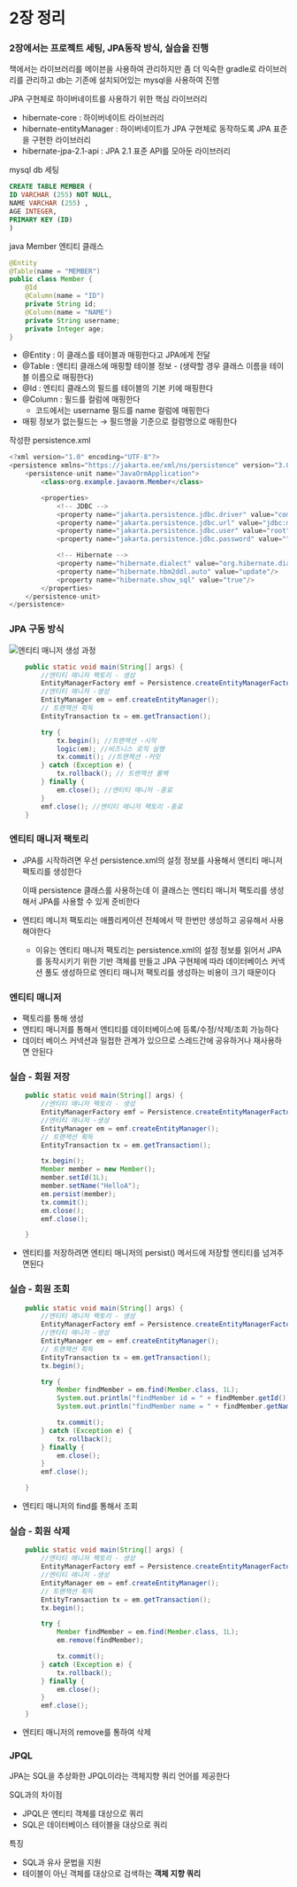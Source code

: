 # 2장 정리

### 2장에서는 프로젝트 세팅, JPA동작 방식, 실습을 진행

책에서는 라이브러리를 메이븐을 사용하여 관리하지만 좀 더 익숙한 gradle로 라이브러리를 관리하고 db는 기존에 설치되어있는 mysql을 사용하여 진행

JPA 구현체로 하이버네이트를 사용하기 위한 핵심 라이브러리

- hibernate-core : 하이버네이트 라이브러리
- hibernate-entityManager : 하이버네이트가 JPA 구현체로 동작하도록 JPA 표준을 구현한 라이브러리
- hibernate-jpa-2.1-api : JPA 2.1 표준 API를 모아둔 라이브러리

mysql db 세팅

```sql
CREATE TABLE MEMBER (
ID VARCHAR (255) NOT NULL,
NAME VARCHAR (255) ,
AGE INTEGER,
PRIMARY KEY (ID)
)
```

java Member 엔티티 클래스

```java
@Entity
@Table(name = "MEMBER")
public class Member {
    @Id
    @Column(name = "ID")
    private String id;
    @Column(name = "NAME")
    private String username;
    private Integer age;
}
```

- @Entity : 이 클래스를 테이블과 매핑한다고 JPA에게 전달
- @Table : 엔티티 클래스에 매핑할 테이블 정보 - (생략할 경우 클래스 이름을 테이블 이름으로 매핑한다)
- @Id : 엔티티 클래스의 필드를 테이블의 기본 키에 매핑한다
- @Column : 필드를 컬럼에 매핑한다
    - 코드에서는 username 필드를 name 컬럼에 매핑한다
- 매핑 정보가 없는필드는 → 필드명을 기준으로 컬럼명으로 매핑한다

작성한 persistence.xml

```java
<?xml version="1.0" encoding="UTF-8"?>
<persistence xmlns="https://jakarta.ee/xml/ns/persistence" version="3.0">
    <persistence-unit name="JavaOrmApplication">
        <class>org.example.javaorm.Member</class>

        <properties>
            <!-- JDBC -->
            <property name="jakarta.persistence.jdbc.driver" value="com.mysql.cj.jdbc.Driver"/>
            <property name="jakarta.persistence.jdbc.url" value="jdbc:mysql://localhost:3306/orm?serverTimezone=UTC"/>
            <property name="jakarta.persistence.jdbc.user" value="root"/>
            <property name="jakarta.persistence.jdbc.password" value=""/>

            <!-- Hibernate -->
            <property name="hibernate.dialect" value="org.hibernate.dialect.MySQL8Dialect"/>
            <property name="hibernate.hbm2ddl.auto" value="update"/>
            <property name="hibernate.show_sql" value="true"/>
        </properties>
    </persistence-unit>
</persistence>
```

### JPA 구동 방식
<p align="left">
    <img src="image.png" alt="엔티티 매니저 생성 과정">
</p>

```java
    public static void main(String[] args) {
        //엔티티 매니저 팩토리 - 생성
        EntityManagerFactory emf = Persistence.createEntityManagerFactory("JavaOrmApplication");
        //엔티티 매니저 -생성
        EntityManager em = emf.createEntityManager();
        // 트랜잭션 획득
        EntityTransaction tx = em.getTransaction();

        try {
            tx.begin(); //트랜잭션 -시작
            logic(em); //비즈니스 로직 실행
            tx.commit(); //트랜잭션 -커밋
        } catch (Exception e) {
            tx.rollback(); // 트랜잭션 롤백
        } finally {
            em.close(); //엔티티 매니저 -종료
        }
        emf.close(); //엔티티 매니저 팩토리 -종료
    }
```

### 엔티티 매니저 팩토리

- JPA를 시작하려면 우선 persistence.xml의 설정 정보를 사용해서 엔티티 매니저 팩토리를 생성한다

  이때 persistence 클래스를 사용하는데 이 클래스는 엔티티 매니저 팩토리를 생성해서 JPA를 사용할 수 있게 준비한다

- 엔티티 메니저 팩토리는 애플리케이션 전체에서 딱 한번만 생성하고 공유해서 사용해야한다
    - 이유는 엔티티 매니저 팩토리는 persistence.xml의 설정 정보를 읽어서 JPA를 동작시키기 위한 기반 객체를 만들고 JPA 구현체에 따라 데이터베이스 커넥션 풀도 생성하므로 엔티티 매니저 팩토리를 생성하는 비용이 크기 때문이다

### 엔티티 매니저

- 팩토리를 통해 생성
- 엔티티 매니저를 통해서 엔티티를 데이터베이스에 등록/수정/삭제/조회 가능하다
- 데이터 베이스 커넥션과 밀접한 관계가 있으므로 스레드간에 공유하거나 재사용하면 안된다

### 실습 - 회원 저장

```java
    public static void main(String[] args) {
        //엔티티 매니저 팩토리 - 생성
        EntityManagerFactory emf = Persistence.createEntityManagerFactory("JavaOrmApplication");
        //엔티티 매니저 -생성
        EntityManager em = emf.createEntityManager();
        // 트랜잭션 획득
        EntityTransaction tx = em.getTransaction();

        tx.begin();
        Member member = new Member();
        member.setId(1L);
        member.setName("HelloA");
        em.persist(member);
        tx.commit();
        em.close();
        emf.close();

    }
```

- 엔티티를 저장하려면 엔티티 매니저의 persist() 메서드에 저장할 엔티티를 넘겨주면된다

### 실습 - 회원 조회

```java
    public static void main(String[] args) {
        //엔티티 매니저 팩토리 - 생성
        EntityManagerFactory emf = Persistence.createEntityManagerFactory("JavaOrmApplication");
        //엔티티 매니저 -생성
        EntityManager em = emf.createEntityManager();
        // 트랜잭션 획득
        EntityTransaction tx = em.getTransaction();
        tx.begin();

        try {
            Member findMember = em.find(Member.class, 1L);
            System.out.println("findMember id = " + findMember.getId());
            System.out.println("findMember name = " + findMember.getName());

            tx.commit();
        } catch (Exception e) {
            tx.rollback();
        } finally {
            em.close();
        }
        emf.close();

    }
```

- 엔티티 매니저의 find를 통해서 조회

### 실습 - 회원 삭제

```java
    public static void main(String[] args) {
        //엔티티 매니저 팩토리 - 생성
        EntityManagerFactory emf = Persistence.createEntityManagerFactory("JavaOrmApplication");
        //엔티티 매니저 -생성
        EntityManager em = emf.createEntityManager();
        // 트랜잭션 획득
        EntityTransaction tx = em.getTransaction();
        tx.begin();

        try {
            Member findMember = em.find(Member.class, 1L);
            em.remove(findMember);

            tx.commit();
        } catch (Exception e) {
            tx.rollback();
        } finally {
            em.close();
        }
        emf.close();
    }
```

- 엔티티 매니저의 remove를 통하여 삭제

### JPQL

JPA는 SQL을 추상화한 JPQL이라는 객체지향 쿼리 언어를 제공한다

SQL과의 차이점
- JPQL은 엔티티 객체를 대상으로 쿼리
- SQL은 데이터베이스 테이블을 대상으로 쿼리

특징
- SQL과 유사 문법을 지원
- 테이블이 아닌 객체를 대상으로 검색하는 **객체 지향 쿼리**